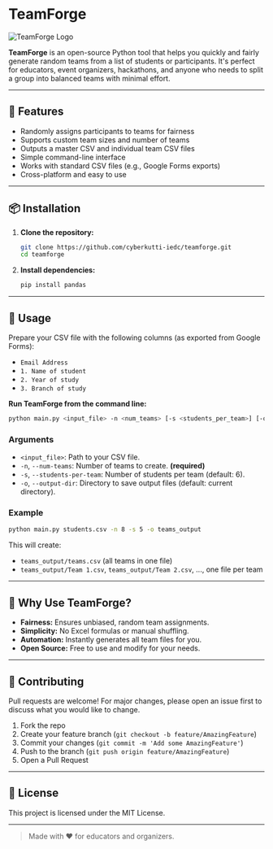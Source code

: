 # TeamForge

![TeamForge Logo](https://img.shields.io/badge/TeamForge-Random%20Team%20Generator-blueviolet?style=for-the-badge)

**TeamForge** is an open-source Python tool that helps you quickly and fairly generate random teams from a list of students or participants. It's perfect for educators, event organizers, hackathons, and anyone who needs to split a group into balanced teams with minimal effort.

---

## 🚀 Features

- Randomly assigns participants to teams for fairness
- Supports custom team sizes and number of teams
- Outputs a master CSV and individual team CSV files
- Simple command-line interface
- Works with standard CSV files (e.g., Google Forms exports)
- Cross-platform and easy to use

---

## 📦 Installation

1. **Clone the repository:**
   ```bash
   git clone https://github.com/cyberkutti-iedc/teamforge.git
   cd teamforge
   ```

2. **Install dependencies:**
   ```bash
   pip install pandas
   ```

---

## 📝 Usage

Prepare your CSV file with the following columns (as exported from Google Forms):

- `Email Address`
- `1. Name of student`
- `2. Year of study`
- `3. Branch of study`

**Run TeamForge from the command line:**

```bash
python main.py <input_file> -n <num_teams> [-s <students_per_team>] [-o <output_dir>]
```

### Arguments

- `<input_file>`: Path to your CSV file.
- `-n`, `--num-teams`: Number of teams to create. **(required)**
- `-s`, `--students-per-team`: Number of students per team (default: 6).
- `-o`, `--output-dir`: Directory to save output files (default: current directory).

### Example

```bash
python main.py students.csv -n 8 -s 5 -o teams_output
```

This will create:
- `teams_output/teams.csv` (all teams in one file)
- `teams_output/Team 1.csv`, `teams_output/Team 2.csv`, ..., one file per team

---

## 🤔 Why Use TeamForge?

- **Fairness:** Ensures unbiased, random team assignments.
- **Simplicity:** No Excel formulas or manual shuffling.
- **Automation:** Instantly generates all team files for you.
- **Open Source:** Free to use and modify for your needs.

---

## 🤝 Contributing

Pull requests are welcome! For major changes, please open an issue first to discuss what you would like to change.

1. Fork the repo
2. Create your feature branch (`git checkout -b feature/AmazingFeature`)
3. Commit your changes (`git commit -m 'Add some AmazingFeature'`)
4. Push to the branch (`git push origin feature/AmazingFeature`)
5. Open a Pull Request

---

## 📄 License

This project is licensed under the MIT License.

---

> Made with ❤️ for educators and organizers.
